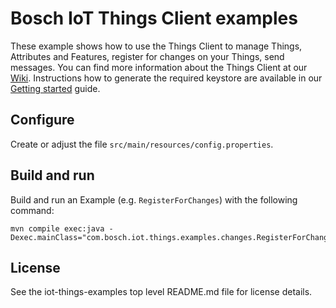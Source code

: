 # Bosch IoT Things Client examples

These example shows how to use the Things Client to manage Things, Attributes and Features, register for changes on your Things, send messages.
You can find more information about the Things Client at our [Wiki](https://things.s-apps.de1.bosch-iot-cloud.com/dokuwiki/doku.php?id=005_dev_guide:005_java_api:005_java_api).
Instructions how to generate the required keystore are available in our [Getting started](https://things.apps.bosch-iot-cloud.com/dokuwiki/doku.php?id=002_getting_started:booking:manage-solution-ui#private_and_public_key) guide. 

## Configure

Create or adjust the file `src/main/resources/config.properties`. 

## Build and run

Build and run an Example (e.g. `RegisterForChanges`) with the following command:
```
mvn compile exec:java -Dexec.mainClass="com.bosch.iot.things.examples.changes.RegisterForChanges"
```

## License

See the iot-things-examples top level README.md file for license details.
